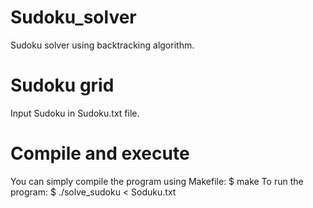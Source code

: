 # Sudoku_solver
Sudoku solver using backtracking algorithm.

# Sudoku grid
Input Sudoku in Sudoku.txt file.

# Compile and execute
You can simply compile the program using Makefile:
$ make
To run the program:
$ ./solve_sudoku < Soduku.txt